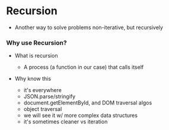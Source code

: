 # Recursion

- Another way to solve problems non-iterative, but recursively

### Why use Recursion?

- What is recursion

  - A process (a function in our case) that calls itself

- Why know this
  - it's everywhere
  - JSON.parse/stringify
  - document.getElementById, and DOM traversal algos
  - object traversal
  - we will see it w/ more complex data structures
  - it's sometimes cleaner vs iteration
